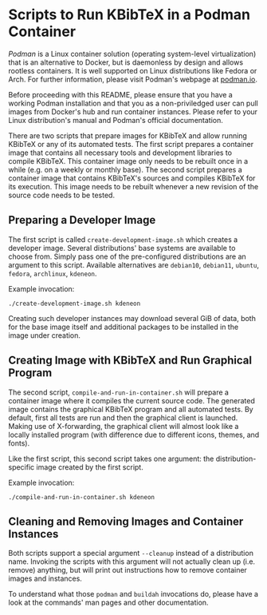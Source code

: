 # Scripts to Run KBibTeX in a Podman Container

*Podman* is a Linux container solution (operating system-level virtualization) that is an alternative to Docker, but is daemonless by design and allows rootless containers.
It is well supported on Linux distributions like Fedora or Arch.
For further information, please visit Podman's webpage at [podman.io](https://podman.io/).

Before proceeding with this README, please ensure that you have a working Podman installation and that you as a non-priviledged user can pull images from Docker's hub and run container instances.
Please refer to your Linux distribution's manual and Podman's official documentation.

There are two scripts that prepare images for KBibTeX and allow running KBibTeX or any of its automated tests.
The first script prepares a container image that contains all necessary tools and development libraries to compile KBibTeX.
This container image only needs to be rebuilt once in a while (e.g. on a weekly or monthly base).
The second script prepares a container image that contains KBibTeX's sources and compiles KBibTeX for its execution.
This image needs to be rebuilt whenever a new revision of the source code needs to be tested.

## Preparing a Developer Image

The first script is called `create-development-image.sh` which creates a developer image.
Several distributions' base systems are available to choose from.
Simply pass one of the pre-configured distributions are an argument to this script.
Available alternatives are `debian10`, `debian11`, `ubuntu`, `fedora`, `archlinux`, `kdeneon`.

Example invocation:

```
./create-development-image.sh kdeneon
```

Creating such developer instances may download several GiB of data, both for the base image itself and additional packages to be installed in the image under creation.

## Creating Image with KBibTeX and Run Graphical Program

The second script, `compile-and-run-in-container.sh` will prepare a container image where it compiles the current source code.
The generated image contains the graphical KBibTeX program and all automated tests.
By default, first all tests are run and then the graphical client is launched.
Making use of X-forwarding, the graphical client will almost look like a locally installed program (with difference due to different icons, themes, and fonts).

Like the first script, this second script takes one argument: the distribution-specific image created by the first script.

Example invocation:

```
./compile-and-run-in-container.sh kdeneon
```

## Cleaning and Removing Images and Container Instances

Both scripts support a special argument `--cleanup` instead of a distribution name.
Invoking the scripts with this argument will not actually clean up (i.e. remove) anything, but will print out instructions how to remove container images and instances.

To understand what those `podman` and `buildah` invocations do, please have a look at the commands' man pages and other documentation.
